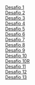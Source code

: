 <a href="https://joao2133.github.io/HTML-CSS/Desafios/Desafio%201/index.html">Desafio 1</a>     <br>
<a href="https://joao2133.github.io/HTML-CSS/Desafios/Desafio%202/index.html">Desafio 2</a>     <br>
<a href="https://joao2133.github.io/HTML-CSS/Desafios/Desafio%203/index.html">Desafio 3</a>     <br>
<a href="https://joao2133.github.io/HTML-CSS/Desafios/Desafio%204/index.html">Desafio 4</a>     <br>
<a href="https://joao2133.github.io/HTML-CSS/Desafios/Desafio%205/index.html">Desafio 5</a>     <br>
<a href="https://joao2133.github.io/HTML-CSS/Desafios/Desafio%206/index.html">Desafio 6</a>     <br>
<a href="https://joao2133.github.io/HTML-CSS/Desafios/Desafio%207/index.html">Desafio 7</a>     <br>
<a href="https://joao2133.github.io/HTML-CSS/Desafios/Desafio%208/index.html">Desafio 8</a>     <br>
<a href="https://joao2133.github.io/HTML-CSS/Desafios/Desafio%209/index.html">Desafio 9</a>     <br>
<a href="https://joao2133.github.io/HTML-CSS/Desafios/Desafio%2010/index.html">Desafio 10</a>   <br>
<a href="https://joao2133.github.io/HTML-CSS/Desafios/Desafio%2010R/index.html">Desafio 10R</a> <br>
<a href="https://joao2133.github.io/HTML-CSS/Desafios/Desafio%2011/index.html">Desafio 11</a>   <br>
<a href="https://joao2133.github.io/HTML-CSS/Desafios/Desafio%2012/index.html">Desafio 12</a>   <br>
<a href="https://joao2133.github.io/HTML-CSS/Desafios/Desafio%2013/index.html">Desafio 13</a>   <br>
